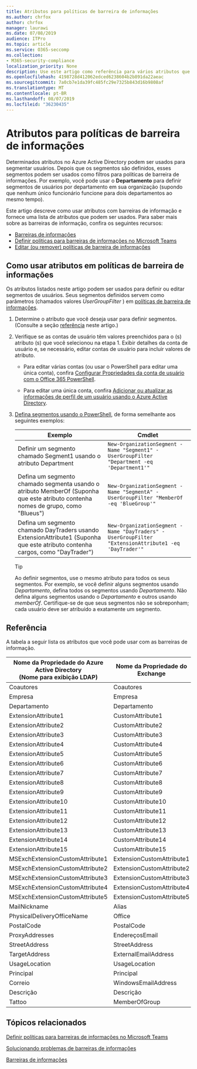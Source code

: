 ```yaml
---
title: Atributos para políticas de barreira de informações
ms.author: chrfox
author: chrfox
manager: laurawi
ms.date: 07/08/2019
audience: ITPro
ms.topic: article
ms.service: O365-seccomp
ms.collection:
- M365-security-compliance
localization_priority: None
description: Use este artigo como referência para vários atributos que podem ser usados em políticas de barreira de informações.
ms.openlocfilehash: 4198728d412062edced6238604b2b891da22aeac
ms.sourcegitcommit: 7a0cb7e1da39fc485fc29e7325b843d16b9808af
ms.translationtype: MT
ms.contentlocale: pt-BR
ms.lasthandoff: 08/07/2019
ms.locfileid: "36230435"
---
```

# <a name="attributes-for-information-barrier-policies"></a>Atributos para políticas de barreira de informações

Determinados atributos no Azure Active Directory podem ser usados para segmentar usuários. Depois que os segmentos são definidos, esses segmentos podem ser usados como filtros para políticas de barreira de informações. Por exemplo, você pode usar o **Departamento** para definir segmentos de usuários por departamento em sua organização (supondo que nenhum único funcionário funcione para dois departamentos ao mesmo tempo). 

Este artigo descreve como usar atributos com barreiras de informação e fornece uma lista de atributos que podem ser usados. Para saber mais sobre as barreiras de informação, confira os seguintes recursos:
- [Barreiras de informações](information-barriers.md)
- [Definir políticas para barreiras de informações no Microsoft Teams](information-barriers-policies.md)
- [Editar (ou remover) políticas de barreira de informações](information-barriers-edit-segments-policies.md.md)

## <a name="how-to-use-attributes-in-information-barrier-policies"></a>Como usar atributos em políticas de barreira de informações

Os atributos listados neste artigo podem ser usados para definir ou editar segmentos de usuários. Seus segmentos definidos servem como parâmetros (chamados valores *UserGroupFilter* ) em [políticas de barreira de informações](information-barriers-policies.md).

1. Determine o atributo que você deseja usar para definir segmentos. (Consulte a seção [referência](#reference) neste artigo.)

2. Verifique se as contas de usuário têm valores preenchidos para o (s) atributo (s) que você selecionou na etapa 1. Exibir detalhes da conta de usuário e, se necessário, editar contas de usuário para incluir valores de atributo. 

    - Para editar várias contas (ou usar o PowerShell para editar uma única conta), confira [Configurar Propriedades da conta de usuário com o Office 365 PowerShell](https://docs.microsoft.com/office365/enterprise/powershell/configure-user-account-properties-with-office-365-powershell).

    - Para editar uma única conta, confira [Adicionar ou atualizar as informações de perfil de um usuário usando o Azure Active Directory](https://docs.microsoft.com/azure/active-directory/fundamentals/active-directory-users-profile-azure-portal).

3. [Defina segmentos usando o PowerShell](information-barriers-policies.md#define-segments-using-powershell), de forma semelhante aos seguintes exemplos:

    |Exemplo  |Cmdlet  |
    |---------|---------|
    |Definir um segmento chamado Segment1 usando o atributo Department     | `New-OrganizationSegment -Name "Segment1" -UserGroupFilter "Department -eq 'Department1'"`        |
    |Defina um segmento chamado segmenta usando o atributo MemberOf (Suponha que este atributo contenha nomes de grupo, como "Blueus")     | `New-OrganizationSegment -Name "SegmentA" -UserGroupFilter "MemberOf -eq 'BlueGroup'"`        |
    |Defina um segmento chamado DayTraders usando ExtensionAttribute1 (Suponha que este atributo contenha cargos, como "DayTrader")|`New-OrganizationSegment -Name "DayTraders" -UserGroupFilter "ExtensionAttribute1 -eq 'DayTrader'"` |

    > [!TIP]
    > Ao definir segmentos, use o mesmo atributo para todos os seus segmentos. Por exemplo, se você definir alguns segmentos usando *Departamento*, defina todos os segmentos usando *Departamento*. Não defina alguns segmentos usando o *Departamento* e outros usando *memberOf*. Certifique-se de que seus segmentos não se sobreponham; cada usuário deve ser atribuído a exatamente um segmento. 

## <a name="reference"></a>Referência

A tabela a seguir lista os atributos que você pode usar com as barreiras de informação.

|Nome da Propriedade do Azure Active Directory<br/>(Nome para exibição LDAP)  |Nome da Propriedade do Exchange  |
|---------|---------|
|Coautores       | Coautores        |
|Empresa     |Empresa         |
|Departamento     |Departamento         |
|ExtensionAttribute1 |CustomAttribute1  |
|ExtensionAttribute2 |CustomAttribute2  |
|ExtensionAttribute3 |CustomAttribute3  |
|ExtensionAttribute4 |CustomAttribute4  |
|ExtensionAttribute5 |CustomAttribute5  |
|ExtensionAttribute6 |CustomAttribute6  |
|ExtensionAttribute7 |CustomAttribute7  |
|ExtensionAttribute8 |CustomAttribute8  |
|ExtensionAttribute9 |CustomAttribute9  |
|ExtensionAttribute10 |CustomAttribute10  |
|ExtensionAttribute11 |CustomAttribute11  |
|ExtensionAttribute12 |CustomAttribute12  |
|ExtensionAttribute13 |CustomAttribute13  |
|ExtensionAttribute14 |CustomAttribute14  |
|ExtensionAttribute15 |CustomAttribute15  |
|MSExchExtensionCustomAttribute1 |ExtensionCustomAttribute1 |
|MSExchExtensionCustomAttribute2 |ExtensionCustomAttribute2 |
|MSExchExtensionCustomAttribute3 |ExtensionCustomAttribute3 |
|MSExchExtensionCustomAttribute4 |ExtensionCustomAttribute4 |
|MSExchExtensionCustomAttribute5 |ExtensionCustomAttribute5 |
|MailNickname |Alias |
|PhysicalDeliveryOfficeName |Office |
|PostalCode |PostalCode |
|ProxyAddresses |EndereçosEmail |
|StreetAddress |StreetAddress |
|TargetAddress |ExternalEmailAddress |
|UsageLocation |UsageLocation |
|Principal  |Principal  |
|Correio   |WindowsEmailAddress    |
|Descrição    |Descrição    |
|Tattoo   |MemberOfGroup  |

## <a name="related-topics"></a>Tópicos relacionados

[Definir políticas para barreiras de informações no Microsoft Teams](information-barriers-policies.md)

[Solucionando problemas de barreiras de informações](information-barriers-troubleshooting.md)

[Barreiras de informações](information-barriers.md)



